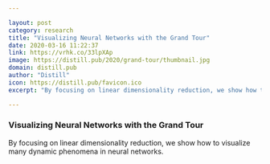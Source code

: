 ```yaml
---

layout: post
category: research
title: "Visualizing Neural Networks with the Grand Tour"
date: 2020-03-16 11:22:37
link: https://vrhk.co/33lpXAp
image: https://distill.pub/2020/grand-tour/thumbnail.jpg
domain: distill.pub
author: "Distill"
icon: https://distill.pub/favicon.ico
excerpt: "By focusing on linear dimensionality reduction, we show how to visualize many dynamic phenomena in neural networks."

---
```


### Visualizing Neural Networks with the Grand Tour

By focusing on linear dimensionality reduction, we show how to visualize many dynamic phenomena in neural networks.
